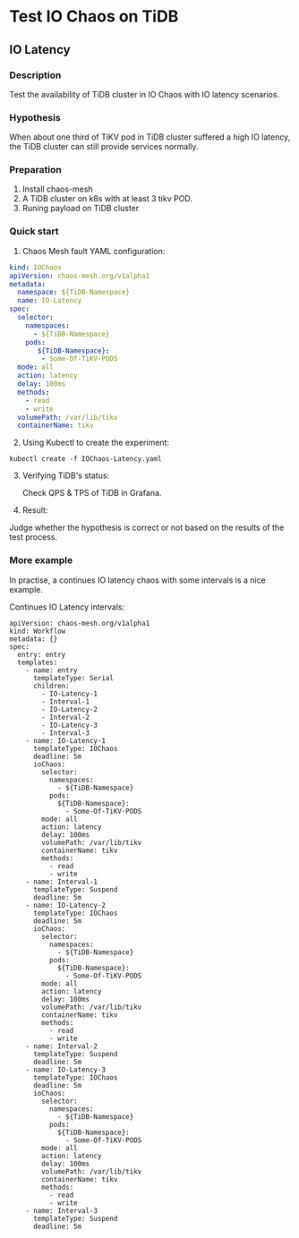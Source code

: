 # Test IO Chaos on TiDB
## IO Latency

### Description
Test the availability of TiDB cluster in IO Chaos with IO latency scenarios.

### Hypothesis

When about one third of TiKV pod in TiDB cluster suffered a high IO latency, the TiDB cluster can still provide services normally.

### Preparation

1. Install chaos-mesh
2. A TiDB cluster on k8s with at least 3 tikv POD.
3. Runing payload on TiDB cluster

### Quick start
1. Chaos Mesh fault YAML configuration:
```YAML
kind: IOChaos
apiVersion: chaos-mesh.org/v1alpha1
metadata:
  namespace: ${TiDB-Namespace}
  name: IO-Latency
spec:
  selector:
    namespaces:
      - ${TiDB-Namespace}
    pods:
       ${TiDB-Namespace}:
        - Some-Of-TiKV-PODS
  mode: all
  action: latency
  delay: 100ms
  methods:
    - read
    - write
  volumePath: /var/lib/tikv
  containerName: tikv
```
2. Using Kubectl to create the experiment:
```
kubectl create -f IOChaos-Latency.yaml
```
3. Verifying TiDB's status:

    Check QPS & TPS of TiDB in Grafana.
    <!-- TODO: Add some grafana picture -->
4. Result:

Judge whether the hypothesis is correct or not based on the results of the test process.

### More example

In practise, a continues IO latency chaos with some intervals is a nice example.


Continues IO Latency intervals:
```
apiVersion: chaos-mesh.org/v1alpha1
kind: Workflow
metadata: {}
spec:
  entry: entry
  templates:
    - name: entry
      templateType: Serial
      children:
        - IO-Latency-1
        - Interval-1
        - IO-Latency-2
        - Interval-2
        - IO-Latency-3
        - Interval-3
    - name: IO-Latency-1
      templateType: IOChaos
      deadline: 5m
      ioChaos:
        selector:
          namespaces:
            - ${TiDB-Namespace}
          pods:
            ${TiDB-Namespace}:
              - Some-Of-TiKV-PODS
        mode: all
        action: latency
        delay: 100ms
        volumePath: /var/lib/tikv
        containerName: tikv
        methods:
          - read
          - write
    - name: Interval-1
      templateType: Suspend
      deadline: 5m
    - name: IO-Latency-2
      templateType: IOChaos
      deadline: 5m
      ioChaos:
        selector:
          namespaces:
            - ${TiDB-Namespace}
          pods:
            ${TiDB-Namespace}:
              - Some-Of-TiKV-PODS
        mode: all
        action: latency
        delay: 100ms
        volumePath: /var/lib/tikv
        containerName: tikv
        methods:
          - read
          - write
    - name: Interval-2
      templateType: Suspend
      deadline: 5m
    - name: IO-Latency-3
      templateType: IOChaos
      deadline: 5m
      ioChaos:
        selector:
          namespaces:
            - ${TiDB-Namespace}
          pods:
            ${TiDB-Namespace}:
              - Some-Of-TiKV-PODS
        mode: all
        action: latency
        delay: 100ms
        volumePath: /var/lib/tikv
        containerName: tikv
        methods:
          - read
          - write
    - name: Interval-3
      templateType: Suspend
      deadline: 5m
```

